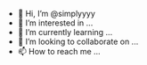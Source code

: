 - 👋 Hi, I’m @simplyyyy
- 👀 I’m interested in ...
- 🌱 I’m currently learning ...
- 💞️ I’m looking to collaborate on ...
- 📫 How to reach me ...

<!---
simplyyyy/simplyyyy is a ✨ special ✨ repository because its `README.md` (this file) appears on your GitHub profile.
You can click the Preview link to take a look at your changes.
--->
